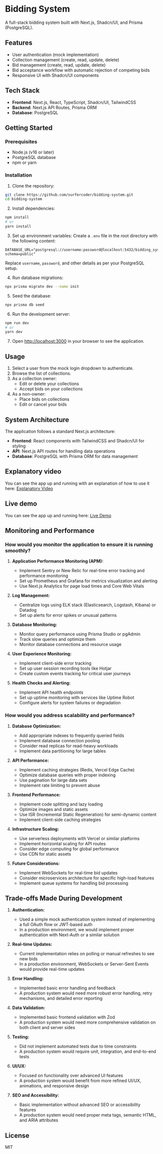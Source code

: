 # Bidding System

A full-stack bidding system built with Next.js, Shadcn/UI, and Prisma (PostgreSQL).

## Features

- User authentication (mock implementation)
- Collection management (create, read, update, delete)
- Bid management (create, read, update, delete)
- Bid acceptance workflow with automatic rejection of competing bids
- Responsive UI with Shadcn/UI components

## Tech Stack

- **Frontend**: Next.js, React, TypeScript, Shadcn/UI, TailwindCSS
- **Backend**: Next.js API Routes, Prisma ORM
- **Database**: PostgreSQL

## Getting Started

### Prerequisites

- Node.js (v16 or later)
- PostgreSQL database
- npm or yarn

### Installation

1. Clone the repository:
```bash
git clone https://github.com/surfercoder/bidding-system.git
cd bidding-system
```

2. Install dependencies:
```bash
npm install
# or
yarn install
```

3. Set up environment variables:
Create a `.env` file in the root directory with the following content:
```
DATABASE_URL="postgresql://username:password@localhost:5432/bidding_system?schema=public"
```
Replace `username`, `password`, and other details as per your PostgreSQL setup.

4. Run database migrations:
```bash
npx prisma migrate dev --name init
```

5. Seed the database:
```bash
npx prisma db seed
```

6. Run the development server:
```bash
npm run dev
# or
yarn dev
```

7. Open [http://localhost:3000](http://localhost:3000) in your browser to see the application.

## Usage

1. Select a user from the mock login dropdown to authenticate.
2. Browse the list of collections.
3. As a collection owner:
   - Edit or delete your collections
   - Accept bids on your collections
4. As a non-owner:
   - Place bids on collections
   - Edit or cancel your bids

## System Architecture

The application follows a standard Next.js architecture:

- **Frontend**: React components with TailwindCSS and Shadcn/UI for styling
- **API**: Next.js API routes for handling data operations
- **Database**: PostgreSQL with Prisma ORM for data management

## Explanatory video

You can see the app up and running with an explanation of how to use it here: [Explanatory Video](https://www.loom.com/share/93e26338d43040c188e07fcb88e4eb37?sid=34ae0f6e-f732-42a5-af57-e31c2ddb1997)

## Live demo

You can see the app up and running here: [Live Demo](https://bidding-system-sigma.vercel.app/)

## Monitoring and Performance

### How would you monitor the application to ensure it is running smoothly?

1. **Application Performance Monitoring (APM):**
   - Implement Sentry or New Relic for real-time error tracking and performance monitoring
   - Set up Prometheus and Grafana for metrics visualization and alerting
   - Use Next.js Analytics for page load times and Core Web Vitals

2. **Log Management:**
   - Centralize logs using ELK stack (Elasticsearch, Logstash, Kibana) or Datadog
   - Set up alerts for error spikes or unusual patterns

3. **Database Monitoring:**
   - Monitor query performance using Prisma Studio or pgAdmin
   - Track slow queries and optimize them
   - Monitor database connections and resource usage

4. **User Experience Monitoring:**
   - Implement client-side error tracking
   - Set up user session recording tools like Hotjar
   - Create custom events tracking for critical user journeys

5. **Health Checks and Alerting:**
   - Implement API health endpoints
   - Set up uptime monitoring with services like Uptime Robot
   - Configure alerts for system failures or degradation

### How would you address scalability and performance?

1. **Database Optimization:**
   - Add appropriate indexes to frequently queried fields
   - Implement database connection pooling
   - Consider read replicas for read-heavy workloads
   - Implement data partitioning for large tables

2. **API Performance:**
   - Implement caching strategies (Redis, Vercel Edge Cache)
   - Optimize database queries with proper indexing
   - Use pagination for large data sets
   - Implement rate limiting to prevent abuse

3. **Frontend Performance:**
   - Implement code splitting and lazy loading
   - Optimize images and static assets
   - Use ISR (Incremental Static Regeneration) for semi-dynamic content
   - Implement client-side caching strategies

4. **Infrastructure Scaling:**
   - Use serverless deployments with Vercel or similar platforms
   - Implement horizontal scaling for API routes
   - Consider edge computing for global performance
   - Use CDN for static assets

5. **Future Considerations:**
   - Implement WebSockets for real-time bid updates
   - Consider microservices architecture for specific high-load features
   - Implement queue systems for handling bid processing

## Trade-offs Made During Development

1. **Authentication:**
   - Used a simple mock authentication system instead of implementing a full OAuth flow or JWT-based auth
   - In a production environment, we would implement proper authentication with Next-Auth or a similar solution

2. **Real-time Updates:**
   - Current implementation relies on polling or manual refreshes to see new bids
   - In a production environment, WebSockets or Server-Sent Events would provide real-time updates

3. **Error Handling:**
   - Implemented basic error handling and feedback
   - A production system would need more robust error handling, retry mechanisms, and detailed error reporting

4. **Data Validation:**
   - Implemented basic frontend validation with Zod
   - A production system would need more comprehensive validation on both client and server sides

5. **Testing:**
   - Did not implement automated tests due to time constraints
   - A production system would require unit, integration, and end-to-end tests

6. **UI/UX:**
   - Focused on functionality over advanced UI features
   - A production system would benefit from more refined UI/UX, animations, and responsive design

7. **SEO and Accessibility:**
   - Basic implementation without advanced SEO or accessibility features
   - A production system would need proper meta tags, semantic HTML, and ARIA attributes

## License

MIT